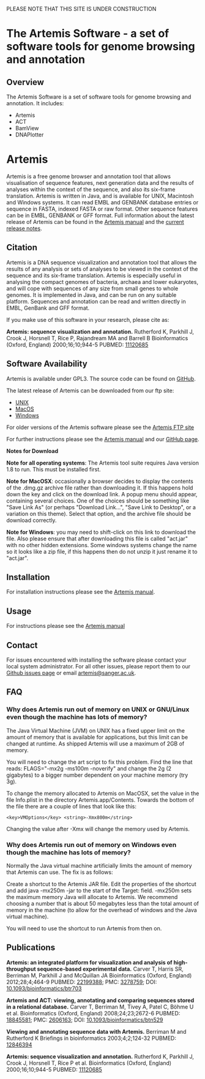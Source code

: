 PLEASE NOTE THAT THIS SITE IS UNDER CONSTRUCTION
# The Artemis Software - a set of software tools for genome browsing and annotation

## Overview
The Artemis Software is a set of software tools for genome browsing and annotation. It includes:

* Artemis
* ACT
* BamView
* DNAPlotter

# Artemis
Artemis is a free genome browser and annotation tool that allows visualisation of sequence features, next generation data and the results of analyses within the context of the sequence, and also its six-frame translation.
Artemis is written in Java, and is available for UNIX, Macintosh and Windows systems. It can read EMBL and GENBANK database entries or sequence in FASTA, indexed FASTA or raw format. Other sequence features can be in EMBL, GENBANK or GFF format.
Full information about the latest release of Artemis can be found in the [Artemis manual](ftp://ftp.sanger.ac.uk/pub/resources/software/artemis/artemis.pdf) and the [current release notes](ftp://ftp.sanger.ac.uk/pub/resources/software/artemis/release_notes.txt).

## Citation

Artemis is a DNA sequence visualization and annotation tool that allows the results of any analysis or sets of analyses to be viewed in the context of the sequence and its six-frame translation. Artemis is especially useful in analysing the compact genomes of bacteria, archaea and lower eukaryotes, and will cope with sequences of any size from small genes to whole genomes. It is implemented in Java, and can be run on any suitable platform. Sequences and annotation can be read and written directly in EMBL, GenBank and GFF format.
   
If you make use of this software in your research, please cite as:
   
__Artemis: sequence visualization and annotation.__
Rutherford K, Parkhill J, Crook J, Horsnell T, Rice P, Rajandream MA and Barrell B
Bioinformatics (Oxford, England) 2000;16;10;944-5 PUBMED: [11120685](http://europepmc.org/abstract/MED/11120685)

## Software Availability

Artemis is available under GPL3. The source code can be found on [GitHub](https://github.com/sanger-pathogens/Artemis).
  
The latest release of Artemis can be downloaded from our ftp site:
  
* [UNIX](ftp://ftp.sanger.ac.uk/pub/resources/software/artemis/artemis.tar.gz)
* [MacOS](ftp://ftp.sanger.ac.uk/pub/resources/software/artemis/artemis.dmg.gz)
* [Windows](ftp://ftp.sanger.ac.uk/pub/resources/software/artemis/artemis.jar)
  
For older versions of the Artemis software please see the [Artemis FTP site](ftp://ftp.sanger.ac.uk/pub/resources/software/artemis/)
  
For further instructions please see the [Artemis manual](ftp://ftp.sanger.ac.uk/pub/resources/software/artemis/artemis.pdf) and our [GitHub page](https://github.com/sanger-pathogens/Artemis/).
   
__Notes for Download__
   
__Note for all operating systems__: The Artemis tool suite requires Java version 1.8 to run. This must be installed first.
   
__Note for MacOSX__: occasionally a browser decides to display the contents of the .dmg.gz archive file rather than downloading it. If this happens hold down the <control> key and click on the download link. A popup menu should appear, containing several choices. One of the choices should be something like "Save Link As" (or perhaps "Download Link...", "Save Link to Desktop", or a variation on this theme). Select that option, and the archive file should be download correctly.
  
__Note for Windows__: you may need to shift-click on this link to download the file. Also please ensure that after downloading this file is called "act.jar" with no other hidden extensions. Some windows systems change the name so it looks like a zip file, if this happens then do not unzip it just rename it to "act.jar".

## Installation 
For installation instructions please see the [Artemis manual](ftp://ftp.sanger.ac.uk/pub/resources/software/artemis/artemis.pdf).

## Usage
For instructions please see the [Artemis manual](ftp://ftp.sanger.ac.uk/pub/resources/software/artemis/artemis.pdf)

## Contact
For issues encountered with installing the software please contact your local system administrator. For all other issues, please report them to our [Github issues page](https://github.com/sanger-pathogens/Artemis/issues) or email artemis@sanger.ac.uk.

## FAQ
### Why does Artemis run out of memory on UNIX or GNU/Linux even though the machine has lots of memory?

The Java Virtual Machine (JVM) on UNIX has a fixed upper limit on the amount of memory that is available for applications, but this limit can be changed at runtime. As shipped Artemis will use a maximum of 2GB of memory.

You will need to change the art script to fix this problem. Find the line that reads: FLAGS="-mx2g -ms100m -noverify" and change the 2g (2 gigabytes) to a bigger number dependent on your machine memory (try 3g).

To change the memory allocated to Artemis on MacOSX, set the value in the file Info.plist in the directory Artemis.app/Contents. Towards the bottom of the file there are a couple of lines that look like this:

```
<key>VMOptions</key> <string>-Xmx800m</string>
```
Changing the value after -Xmx will change the memory used by Artemis.

### Why does Artemis run out of memory on Windows even though the machine has lots of memory?

Normally the Java virtual machine artificially limits the amount of memory that Artemis can use. The fix is as follows:

Create a shortcut to the Artemis JAR file. Edit the properties of the shortcut and add java -mx250m -jar to the start of the Target: field. -mx250m sets the maximum memory Java will allocate to Artemis. We recommend choosing a number that is about 50 megabytes less than the total amount of memory in the machine (to allow for the overhead of windows and the Java virtual machine).

You will need to use the shortcut to run Artemis from then on.

## Publications
__Artemis: an integrated platform for visualization and analysis of high-throughput sequence-based experimental data.__
Carver T, Harris SR, Berriman M, Parkhill J and McQuillan JA
Bioinformatics (Oxford, England) 2012;28;4;464-9
PUBMED: [22199388](http://ukpmc.ac.uk/abstract/MED/22199388); PMC: [3278759](http://ukpmc.ac.uk/articles/PMC3278759); DOI: [10.1093/bioinformatics/btr703](http://dx.doi.org/10.1093/bioinformatics/btr703)

__Artemis and ACT: viewing, annotating and comparing sequences stored in a relational database.__
Carver T, Berriman M, Tivey A, Patel C, Böhme U et al.
Bioinformatics (Oxford, England) 2008;24;23;2672-6
PUBMED: [18845581](http://ukpmc.ac.uk/abstract/MED/18845581); PMC: [2606163](http://ukpmc.ac.uk/articles/PMC2606163); DOI: [10.1093/bioinformatics/btn529](http://dx.doi.org/10.1093/bioinformatics/btn529)

__Viewing and annotating sequence data with Artemis.__
Berriman M and Rutherford K
Briefings in bioinformatics 2003;4;2;124-32
PUBMED: [12846394](http://ukpmc.ac.uk/abstract/MED/12846394)

__Artemis: sequence visualization and annotation.__
Rutherford K, Parkhill J, Crook J, Horsnell T, Rice P et al.
Bioinformatics (Oxford, England) 2000;16;10;944-5
PUBMED: [11120685](http://ukpmc.ac.uk/abstract/MED/11120685)
